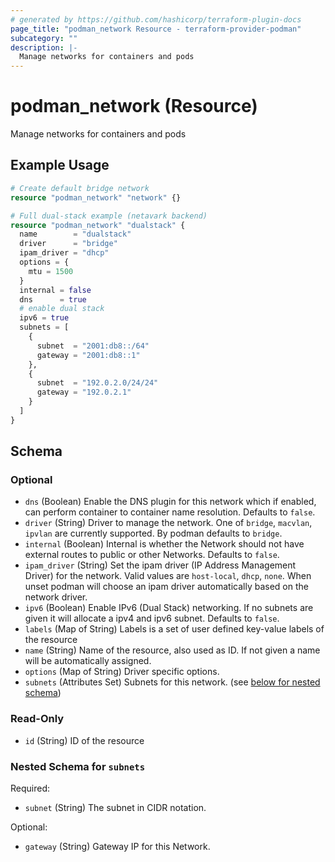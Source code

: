 ```yaml
---
# generated by https://github.com/hashicorp/terraform-plugin-docs
page_title: "podman_network Resource - terraform-provider-podman"
subcategory: ""
description: |-
  Manage networks for containers and pods
---
```


# podman_network (Resource)

Manage networks for containers and pods

## Example Usage

```terraform
# Create default bridge network
resource "podman_network" "network" {}

# Full dual-stack example (netavark backend)
resource "podman_network" "dualstack" {
  name        = "dualstack"
  driver      = "bridge"
  ipam_driver = "dhcp"
  options = {
    mtu = 1500
  }
  internal = false
  dns      = true
  # enable dual stack
  ipv6 = true
  subnets = [
    {
      subnet  = "2001:db8::/64"
      gateway = "2001:db8::1"
    },
    {
      subnet  = "192.0.2.0/24/24"
      gateway = "192.0.2.1"
    }
  ]
}
```

<!-- schema generated by tfplugindocs -->
## Schema

### Optional

- `dns` (Boolean) Enable the DNS plugin for this network which if enabled, can perform container to container name resolution. Defaults to `false`.
- `driver` (String) Driver to manage the network. One of `bridge`, `macvlan`, `ipvlan` are currently supported. By podman defaults to `bridge`.
- `internal` (Boolean) Internal is whether the Network should not have external routes to public or other Networks. Defaults to `false`.
- `ipam_driver` (String) Set the ipam driver (IP Address Management Driver) for the network. Valid values are `host-local`, `dhcp`, `none`. When unset podman will choose an ipam driver automatically based on the network driver.
- `ipv6` (Boolean) Enable IPv6 (Dual Stack) networking. If no subnets are given it will allocate a ipv4 and ipv6 subnet. Defaults to `false`.
- `labels` (Map of String) Labels is a set of user defined key-value labels of the resource
- `name` (String) Name of the resource, also used as ID. If not given a name will be automatically assigned.
- `options` (Map of String) Driver specific options.
- `subnets` (Attributes Set) Subnets for this network. (see [below for nested schema](#nestedatt--subnets))

### Read-Only

- `id` (String) ID of the resource

<a id="nestedatt--subnets"></a>
### Nested Schema for `subnets`

Required:

- `subnet` (String) The subnet in CIDR notation.

Optional:

- `gateway` (String) Gateway IP for this Network.


